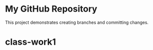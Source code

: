 # My GitHub Repository  
This project demonstrates creating branches and committing changes.
# class-work1
